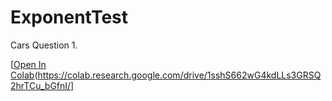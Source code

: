# ExponentTest
Cars Question 1.

[[Open In Colab](https://colab.research.google.com/assets/colab-badge.svg)(https://colab.research.google.com/drive/1sshS662wG4kdLLs3GRSQ2hrTCu_bGfnI/]
